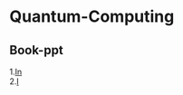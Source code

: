 # Quantum-Computing

## Book-ppt
1.[In](https://github.com/Xzore19/Quantum-Computing/blob/7a0d9d795b26aa173078618fa482f64c9401704f/Book-ppt/QC%20introduce.pptx)\
2.[I](./Book-ppt/QC-introduce.pptx)
